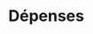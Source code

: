 # Dépenses




















































































































































